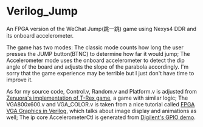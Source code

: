 # Verilog_Jump
An FPGA version of the WeChat Jump(跳一跳) game using Nexys4 DDR and its onboard accelerometer.

The game has two modes: The classic mode counts how long the user presses the JUMP button(BTNC) to determine how far it would jump; The Accelerometer mode uses the onboard accelerometer to detect the dip angle of the board and adjusts the slope of the parabola accordingly. I'm sorry that the game experience may be terrible but I just don't have time to improve it.

As for my source code, Control.v, Random.v and Platform.v is adjusted from [Zenuora's implementation of T-Rex game](https://github.com/Zenuora/Verilog_Game), a game with similar logic; The VGA800x600.v and VGA_COLOR.v is taken from a nice tutorial called [FPGA VGA Graphics in Verilog](https://timetoexplore.net/blog/arty-fpga-vga-verilog-01), which talks about image display and animations as well; The ip core AccelerometerCtl is generated from [Digilent's GPIO demo](https://github.com/Digilent/Nexys-4-DDR-OOB).
